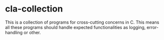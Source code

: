 # cla-collection
This is a collection of programs for cross-cutting concerns in C. This means all these programs should handle expected functionalities as logging, error-handling or other. 
